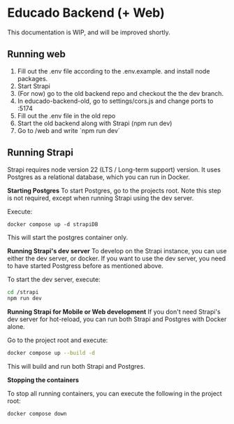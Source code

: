 # Educado Backend (+ Web)

This documentation is WIP, and will be improved shortly.

## Running web

1. Fill out the .env file according to the .env.example. and install node packages.
2. Start Strapi
3. (For now) go to the old backend repo and checkout the the dev branch.
4. In educado-backend-old, go to settings/cors.js and change ports to :5174
5. Fill out the .env file in the old repo
6. Start the old backend along with Strapi (npm run dev)
7. Go to /web and write ´npm run dev´

## Running Strapi

Strapi requires node version 22 (LTS / Long-term support) version. It uses Postgres as a relational database, which you can run in Docker.

**Starting Postgres**
To start Postgres, go to the projects root. Note this step is not required, except when running Strapi using the dev server.

Execute:

`docker compose up -d strapiDB`

This will start the postgres container only.

**Running Strapi's dev server**
To develop on the Strapi instance, you can use either the dev server, or docker. If you want to use the dev server, you need to have started Postgress before as mentioned above.

To start the dev server, execute:

```sh
cd /strapi
npm run dev
```

**Running Strapi for Mobile or Web development**
If you don't need Strapi's dev server for hot-reload, you can run both Strapi and Postgres with Docker alone.

Go to the project root and execute:

```sh
docker compose up --build -d
```

This will build and run both Strapi and Postgres.

**Stopping the containers**

To stop all running containers, you can execute the following in the project root:

```
docker compose down
```
